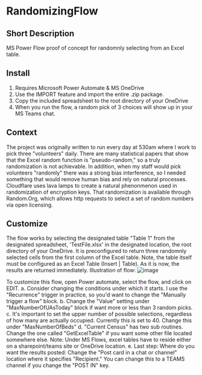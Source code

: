 # RandomizingFlow
## Short Description
MS Power Flow proof of concept for randomnly selecting from an Excel table.
## Install
1. Requires Microsoft Power Automate & MS OneDrive
2. Use the IMPORT feature and import the entire .zip package.
3. Copy the included spreadsheet to the root directory of your OneDrive
4. When you run the flow, a random pick of 3 choices will show up in your MS Teams chat.
## Context
The project was originally written to run every day at 530am where I work to pick three "volunteers" daily.
There are many statistical papers that show that the Excel random function is "pseudo-random," so a truly randomization is not achievable. In addition, when my staff would pick volunteers "randomly" there was a strong bias interference, so I needed something that would remove human bias and rely on natural processes. Cloudflare uses lava lamps to create a natural phenonmenon used in randomization of encryption keys. That randomization is available through Random.Org, which allows http requests to select a set of random numbers via open licensing. 
## Customize
The flow works by selecting the designated table "Table 1" from the designated spreadsheet, 'TestFile.xlsx' in the designated location, the root directory of your OneDrive. It is preconfigured to return three randomnly selected cells from the first column of the Excel table. Note, the table itself must be configured as an Excel Table  (Insert | Table). As it is now, the results are returned immediately. 
Illustration of flow:
![image](https://github.com/TheDrRichard/RandomizingFlow/assets/145368745/90de153d-6826-42cd-95c4-2b68b2904ba7)

To customize this flow, open Power automate, select the flow, and click on EDIT. 
a. Consider changing the conditions under which it starts. I use the "Recurrence" trigger in practice, so you'd want to change the "Manually trigger a flow" block. 
b. Change the "Value" setting under "MaxNumberOfUAsToday" block if want more or less than 3 random picks. 
c. It's important to set the upper number of possible selections, regardless of how many are actually occupied. Currently this is set to 40. Change this under "MaxNumberOfBeds"
d. "Current Census" has two sub routines. Change the one called "GetExcelTable" if you want some other file located somewhere else. Note: Under MS Flows, excel tables have to reside either on a sharepoint/teams site or OneDrive location. 
e. Last step: Where do you want the results posted: Change the "Post card in a chat or channel" location where it specifies "Recipient." You can change this to a TEAMS channel if you change the "POST IN" key. 
